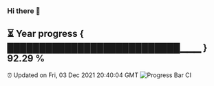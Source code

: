 ### Hi there 👋
⏳ Year progress { ███████████████████████████▁▁▁ } 92.29 %
---
⏰ Updated on Fri, 03 Dec 2021 20:40:04 GMT
![Progress Bar CI](https://github.com/liununu/liununu/workflows/Progress%20Bar%20CI/badge.svg)
